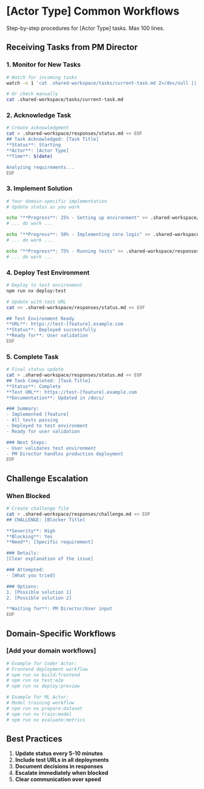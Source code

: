 # [Actor Type] Common Workflows

Step-by-step procedures for [Actor Type] tasks. Max 100 lines.

## Receiving Tasks from PM Director

### 1. Monitor for New Tasks
```bash
# Watch for incoming tasks
watch -n 1 'cat .shared-workspace/tasks/current-task.md 2>/dev/null || echo "No tasks"'

# Or check manually
cat .shared-workspace/tasks/current-task.md
```

### 2. Acknowledge Task
```bash
# Create acknowledgment
cat > .shared-workspace/responses/status.md << EOF
## Task Acknowledged: [Task Title]
**Status**: Starting
**Actor**: [Actor Type]
**Time**: $(date)

Analyzing requirements...
EOF
```

### 3. Implement Solution
```bash
# Your domain-specific implementation
# Update status as you work

echo "**Progress**: 25% - Setting up environment" >> .shared-workspace/responses/status.md
# ... do work ...

echo "**Progress**: 50% - Implementing core logic" >> .shared-workspace/responses/status.md
# ... do work ...

echo "**Progress**: 75% - Running tests" >> .shared-workspace/responses/status.md
# ... do work ...
```

### 4. Deploy Test Environment
```bash
# Deploy to test environment
npm run nx deploy:test

# Update with test URL
cat >> .shared-workspace/responses/status.md << EOF

## Test Environment Ready
**URL**: https://test-[feature].example.com
**Status**: Deployed successfully
**Ready for**: User validation
EOF
```

### 5. Complete Task
```bash
# Final status update
cat > .shared-workspace/responses/status.md << EOF
## Task Completed: [Task Title]
**Status**: Complete
**Test URL**: https://test-[feature].example.com
**Documentation**: Updated in /docs/

### Summary:
- Implemented [feature]
- All tests passing
- Deployed to test environment
- Ready for user validation

### Next Steps:
- User validates test environment
- PM Director handles production deployment
EOF
```

## Challenge Escalation

### When Blocked
```bash
# Create challenge file
cat > .shared-workspace/responses/challenge.md << EOF
## CHALLENGE: [Blocker Title]

**Severity**: High
**Blocking**: Yes
**Need**: [Specific requirement]

### Details:
[Clear explanation of the issue]

### Attempted:
- [What you tried]

### Options:
1. [Possible solution 1]
2. [Possible solution 2]

**Waiting for**: PM Director/User input
EOF
```

## Domain-Specific Workflows

### [Add your domain workflows]
```bash
# Example for Coder Actor:
# Frontend deployment workflow
# npm run nx build:frontend
# npm run nx test:e2e
# npm run nx deploy:preview

# Example for ML Actor:
# Model training workflow
# npm run nx prepare:dataset
# npm run nx train:model
# npm run nx evaluate:metrics
```

## Best Practices
1. **Update status every 5-10 minutes**
2. **Include test URLs in all deployments**
3. **Document decisions in responses**
4. **Escalate immediately when blocked**
5. **Clear communication over speed**